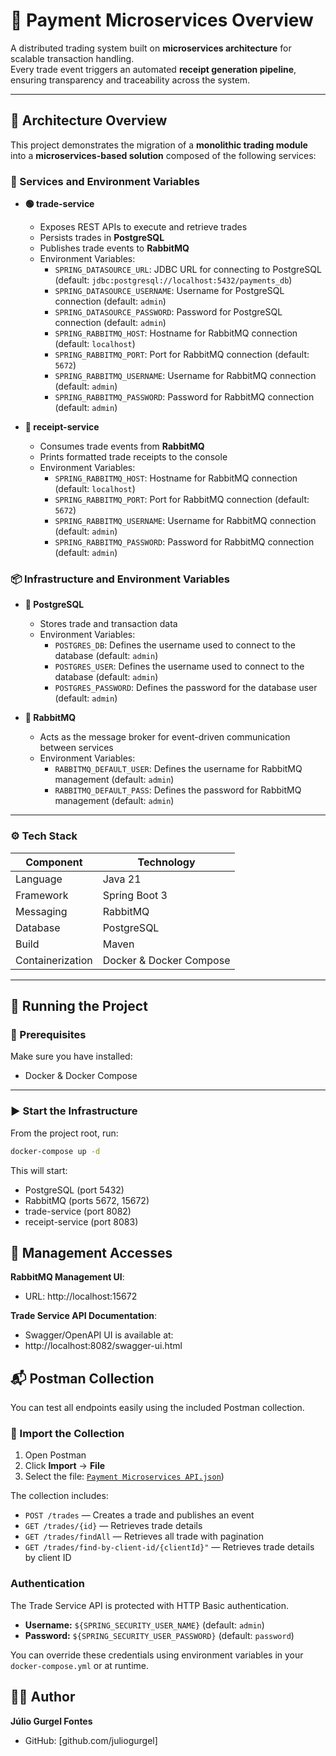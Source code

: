 # 💸 Payment Microservices Overview

A distributed trading system built on **microservices architecture** for scalable transaction handling.  
Every trade event triggers an automated **receipt generation pipeline**, ensuring transparency and traceability across the system.

---

## 🧭 Architecture Overview

This project demonstrates the migration of a **monolithic trading module** into a **microservices-based solution** composed of the following services:

### 🧩 Services and Environment Variables

- **🟢 trade-service**
    - Exposes REST APIs to execute and retrieve trades
    - Persists trades in **PostgreSQL**
    - Publishes trade events to **RabbitMQ**
    - Environment Variables:
        - `SPRING_DATASOURCE_URL`: JDBC URL for connecting to PostgreSQL (default: `jdbc:postgresql://localhost:5432/payments_db`)
        - `SPRING_DATASOURCE_USERNAME`: Username for PostgreSQL connection (default: `admin`)
        - `SPRING_DATASOURCE_PASSWORD`: Password for PostgreSQL connection (default: `admin`)
        - `SPRING_RABBITMQ_HOST`: Hostname for RabbitMQ connection (default: `localhost`)
        - `SPRING_RABBITMQ_PORT`: Port for RabbitMQ connection (default: `5672`)
        - `SPRING_RABBITMQ_USERNAME`: Username for RabbitMQ connection (default: `admin`)
        - `SPRING_RABBITMQ_PASSWORD`: Password for RabbitMQ connection (default: `admin`)

- **🧾 receipt-service**
    - Consumes trade events from **RabbitMQ**
    - Prints formatted trade receipts to the console
    - Environment Variables:
        - `SPRING_RABBITMQ_HOST`: Hostname for RabbitMQ connection (default: `localhost`)
        - `SPRING_RABBITMQ_PORT`: Port for RabbitMQ connection (default: `5672`)
        - `SPRING_RABBITMQ_USERNAME`: Username for RabbitMQ connection (default: `admin`)
        - `SPRING_RABBITMQ_PASSWORD`: Password for RabbitMQ connection (default: `admin`)

### 📦 Infrastructure and Environment Variables

- **🐘 PostgreSQL**
    - Stores trade and transaction data
    - Environment Variables:
        - `POSTGRES_DB`: Defines the username used to connect to the database (default: `admin`)
        - `POSTGRES_USER`: Defines the username used to connect to the database (default: `admin`)
        - `POSTGRES_PASSWORD`: Defines the password for the database user (default: `admin`)

- **🐇 RabbitMQ**
    - Acts as the message broker for event-driven communication between services
    - Environment Variables:
        - `RABBITMQ_DEFAULT_USER`: Defines the username for RabbitMQ management (default: `admin`)
        - `RABBITMQ_DEFAULT_PASS`: Defines the password for RabbitMQ management (default: `admin`)

---

### ⚙️ Tech Stack

| Component        | Technology              |
|------------------|-------------------------|
| Language         | Java 21                 |
| Framework        | Spring Boot 3           |
| Messaging        | RabbitMQ                |
| Database         | PostgreSQL              |
| Build            | Maven                   |
| Containerization | Docker & Docker Compose |

---

## 🚀 Running the Project

### 🧰 Prerequisites

Make sure you have installed:

- Docker & Docker Compose

---

### ▶️ Start the Infrastructure

From the project root, run:

```bash
docker-compose up -d
```

This will start:
- PostgreSQL (port 5432)
- RabbitMQ (ports 5672, 15672)
- trade-service (port 8082)
- receipt-service (port 8083)

## 🧩 Management Accesses

**RabbitMQ Management UI**:
- URL: http://localhost:15672

**Trade Service API Documentation**:
- Swagger/OpenAPI UI is available at:
- http://localhost:8082/swagger-ui.html


## 📬 Postman Collection

You can test all endpoints easily using the included Postman collection.

### 🔗 Import the Collection

1. Open Postman
2. Click **Import** → **File**
3. Select the file: [`Payment Microservices API.json`](./postman/payment-api-requests))

The collection includes:
- `POST /trades` — Creates a trade and publishes an event
- `GET /trades/{id}` — Retrieves trade details
- `GET /trades/findAll` — Retrieves all trade with pagination
- `GET /trades/find-by-client-id/{clientId}"` — Retrieves trade details by client ID

### Authentication

The Trade Service API is protected with HTTP Basic authentication.

- **Username:** `${SPRING_SECURITY_USER_NAME}` (default: `admin`)
- **Password:** `${SPRING_SECURITY_USER_PASSWORD}` (default: `password`)

You can override these credentials using environment variables in your `docker-compose.yml` or at runtime.

## 🧑‍💻 Author

**Júlio Gurgel Fontes**
- GitHub: [github.com/juliogurgel]